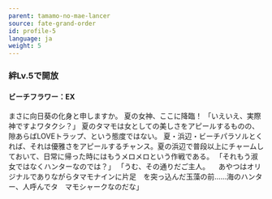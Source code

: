 ```yaml
---
parent: tamamo-no-mae-lancer
source: fate-grand-order
id: profile-5
language: ja
weight: 5
---
```


### 絆Lv.5で開放

#### ビーチフラワー：EX

まさに向日葵の化身と申しますか。
夏の女神、ここに降臨！
「いえいえ、実際神ですよワタクシ？」
夏のタマモは女としての美しさをアピールするものの、隙あらばLOVEトラップ、という態度ではない。
夏・浜辺・ビーチパラソルとくれば、それは優雅さをアピールするチャンス。夏の浜辺で普段以上にチャームしておいて、日常に帰った時にはもうメロメロという作戦である。
「それもう淑女ではなくハンターなのでは？」
「うむ、その通りだご主人。
　あやつはオリジナルでありながらタマモナインに片足　を突っ込んだ玉藻の前……海のハンター、人呼んでタ　マモシャークなのだな」
